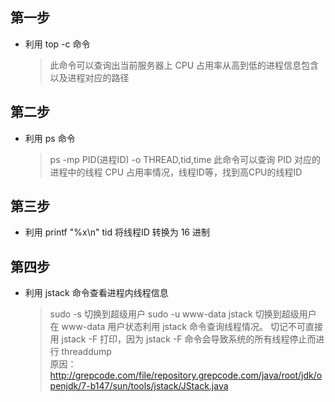 第一步
------------
* 利用 top -c 命令

  > 此命令可以查询出当前服务器上 CPU 占用率从高到低的进程信息包含以及进程对应的路径

第二步
------------
* 利用 ps 命令
  > ps -mp PID(进程ID) -o THREAD,tid,time
  > 此命令可以查询 PID 对应的进程中的线程 CPU 占用率情况，线程ID等，找到高CPU的线程ID

第三步
-------------
* 利用 printf "%x\n" tid 将线程ID 转换为 16 进制

第四步
-------------
* 利用 jstack 命令查看进程内线程信息
  > sudo -s  切换到超级用户
  > sudo -u www-data jstack <pid> 
  > 切换到超级用户 在 www-data 用户状态利用 jstack 命令查询线程情况。
  > 切记不可直接用 jstack -F 打印，因为 jstack -F 命令会导致系统的所有线程停止而进行 threaddump  
  > 原因：http://grepcode.com/file/repository.grepcode.com/java/root/jdk/openjdk/7-b147/sun/tools/jstack/JStack.java
 
